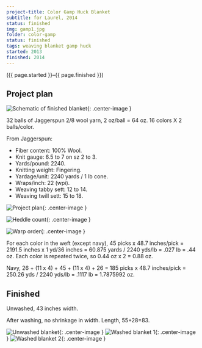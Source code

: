 ```yaml
---
project-title: Color Gamp Huck Blanket
subtitle: for Laurel, 2014
status: finished
img: gamp1.jpg
folder: color-gamp
status: finished
tags: weaving blanket gamp huck
started: 2013
finished: 2014
---
```

<p class="center">({{ page.started }}–{{ page.finished }})</p>

## Project plan
![Schematic of finished blanket](gamp-scheme.jpg){: .center-image }

32 balls of Jaggerspun 2/8 wool yarn, 2 oz/ball = 64 oz.
16 colors X 2 balls/color.

From Jaggerspun:

- Fiber content: 100% Wool.
- Knit gauge: 6.5 to 7 on sz 2 to 3.
- Yards/pound: 2240.
- Knitting weight: Fingering.
- Yardage/unit: 2240 yards / 1 lb cone.
- Wraps/inch: 22 (wpi).
- Weaving tabby sett: 12 to 14.
- Weaving twill sett: 15 to 18.

![Project plan](gamp-plan.jpg){: .center-image }

![Heddle count](gamp-heddle-count.jpg){: .center-image }

![Warp order](gamp-warp-order.jpg){: .center-image }

For each color in the weft (except navy),
45 picks x 48.7 inches/pick = 2191.5 inches x 1 yd/36 inches = 60.875 yards / 2240 yds/lb = .027 lb = .44 oz.
  Each color is repeated twice, so 0.44 oz x 2 = 0.88 oz.

Navy,
26 + (11 x 4) + 45 + (11 x 4) + 26 = 185 picks x 48.7 inches/pick = 250.26 yds / 2240 yds/lb = .1117 lb = 1.7875992 oz.

## Finished
Unwashed, 43 inches width.

After washing, no shrinkage in width.
Length, 55+28=83.

![Unwashed blanket](gamp-unwash.jpg){: .center-image }
![Washed blanket 1](gamp1.jpg){: .center-image }
![Washed blanket 2](gamp2.jpg){: .center-image }

